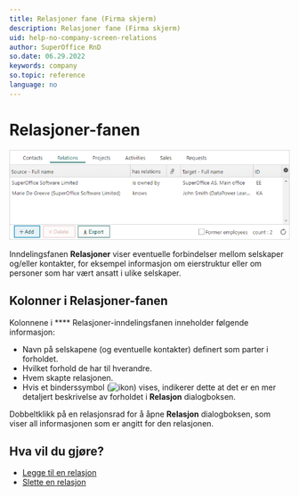 ```yaml
---
title: Relasjoner fane (Firma skjerm)
description: Relasjoner fane (Firma skjerm)
uid: help-no-company-screen-relations
author: SuperOffice RnD
so.date: 06.29.2022
keywords: company
so.topic: reference
language: no
---
```


# Relasjoner-fanen

![Relasjoner (Firma skjerm) -skjermbilde][img2]

Inndelingsfanen **Relasjoner** viser eventuelle forbindelser mellom selskaper og/eller kontakter, for eksempel informasjon om eierstruktur eller om personer som har vært ansatt i ulike selskaper.

## <a id="columns" />Kolonner i Relasjoner-fanen

Kolonnene i **** Relasjoner-inndelingsfanen inneholder følgende informasjon:

* Navn på selskapene (og eventuelle kontakter) definert som parter i forholdet.
* Hvilket forhold de har til hverandre.
* Hvem skapte relasjonen.
* Hvis et binderssymbol (![ikon][img1]) vises, indikerer dette at det er en mer detaljert beskrivelse av forholdet i **Relasjon** dialogboksen.

Dobbeltklikk på en relasjonsrad for å åpne **Relasjon** dialogboksen, som viser all informasjonen som er angitt for den relasjonen.

## Hva vil du gjøre?

* [Legge til en relasjon][1]
* [Slette en relasjon][2]

<!-- Referenced links -->
[1]: ../add-relation.md
[2]: ../delete-relation.md

<!-- Referenced images -->
[img1]: ../../../../media/icons/binders.bmp
[img2]: media/relations-detail.bmp
